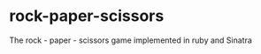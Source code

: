 rock-paper-scissors
===================

The rock - paper - scissors game implemented in ruby and Sinatra
